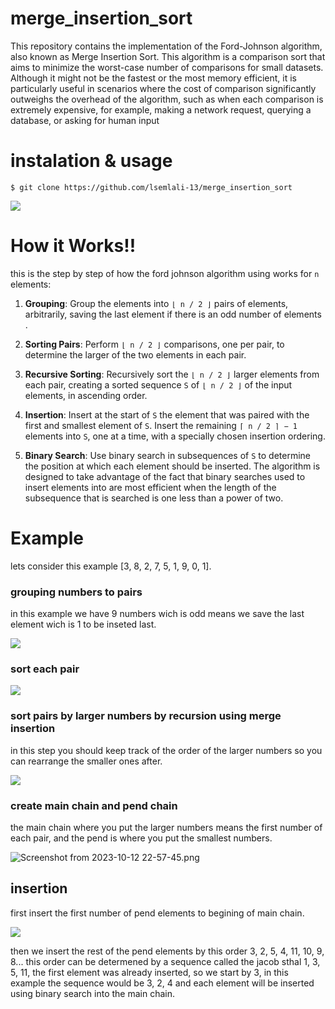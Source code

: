 # merge_insertion_sort

This repository contains the implementation of the Ford-Johnson algorithm, also known as Merge Insertion Sort. This algorithm is a comparison sort that aims to minimize the worst-case number of comparisons for small datasets. Although it might not be the fastest or the most memory efficient, it is particularly useful in scenarios where the cost of comparison significantly outweighs the overhead of the algorithm, such as when each comparison is extremely expensive, for example, making a network request, querying a database, or asking for human input

# instalation & usage

`$ git clone https://github.com/lsemlali-13/merge_insertion_sort`

<img src="https://github.com/lsemlali-13/merge_insertion_sort/assets/74025428/883e3f20-bc5c-4e2d-a684-613bc06b56e0">

# How it Works!!

this is the step by step of how the ford johnson algorithm using works for `n` elements:

1. **Grouping**: Group the elements into `⌊ n / 2 ⌋` pairs of elements, arbitrarily, saving the last element if there is an odd number of elements .

2. **Sorting Pairs**: Perform `⌊ n / 2 ⌋` comparisons, one per pair, to determine the larger of the two elements in each pair.

3. **Recursive Sorting**: Recursively sort the `⌊ n / 2 ⌋` larger elements from each pair, creating a sorted sequence `S` of `⌊ n / 2 ⌋` of the input elements, in ascending order.

4. **Insertion**: Insert at the start of `S` the element that was paired with the first and smallest element of `S`. Insert the remaining `⌈ n / 2 ⌉ − 1` elements into `S`, one at a time, with a specially chosen insertion ordering.

5. **Binary Search**: Use binary search in subsequences of `S` to determine the position at which each element should be inserted. The algorithm is designed to take advantage of the fact that binary searches used to insert elements into are most efficient when the length of the subsequence that is searched is one less than a power of two.

# Example

lets consider this example [3, 8, 2, 7, 5, 1, 9, 0, 1].

### grouping numbers to pairs

in this example we have 9 numbers wich is odd means we save the last element wich is 1 to be inseted last.

<img src="https://www.imghost.net/ib/K5oLAA9vpZx3jBQ_1697146708.png">

### sort each pair

<img src="https://i.postimg.cc/FR139TTf/Screenshot-from-2023-10-12-22-39-51.png">

### sort pairs by larger numbers by recursion using merge insertion

in this step you should keep track of the order of the larger numbers so you can rearrange the smaller ones after.

<img src="https://www.imghost.net/ib/mcXO2Hxy61qgpUK_1697148106.png">

### create main chain and pend chain

the main chain where you put the larger numbers means the first number of each pair, and the pend is where you put the smallest numbers.

<img src="https://www.imghost.net/ib/5yfH5Zoh3FXO57z_1697147875.png" alt="Screenshot from 2023-10-12 22-57-45.png">

## insertion

first insert the first number of pend elements to begining of main chain.

<img src="https://www.imghost.net/ib/TeGHq42rOq1LNHz_1697148212.png">

then we insert the rest of the pend elements by this order 3, 2, 5, 4, 11, 10, 9, 8... this order can be determened by a sequence called the jacob sthal 1, 3, 5, 11, the first element was already inserted, so we start by 3, in this example the sequence would be 3, 2, 4 and each element will be inserted using binary search into the main chain.


